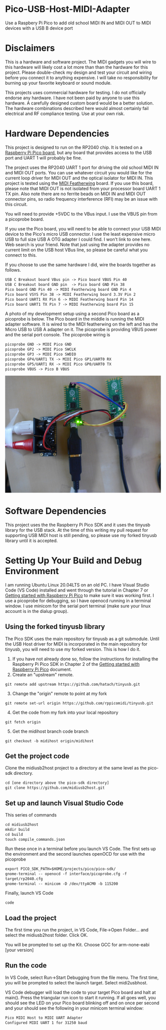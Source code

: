 # Pico-USB-Host-MIDI-Adapter
Use a Raspbery Pi Pico to add old school MIDI IN and MIDI OUT to MIDI devices with a USB B device port
# Disclaimers
This is a hardware and software project. The MIDI gadgets you will wire to this hardware will likely
cost a lot more than than the hardware for this project. Please double-check my design and test
your circuit and wiring before you connect it to anything expensive. I will take no responsibility
for burning up your favorite keyboard or sound module.

This projects uses commercial hardware for testing. I do not officially endorse any hardware. I have
not been paid by anyone to use this hardware. A carefully designed custom board would be a better
solution. The hardware combinations described here would almost certainly fail electrical and RF 
compliance testing. Use at your own risk.
# Hardware Dependencies
This project is designed to run on the RP2040 chip. It is tested on a 
[Raspberry Pi Pico board](https://www.raspberrypi.com/documentation/microcontrollers/raspberry-pi-pico.html),
but any board that provides access to the USB port and UART 1 will probably be fine.

The project uses the RP2040 UART 1 port for driving the old school MIDI IN and MIDI OUT ports. You can use whatever circuit
you would like for the current loop driver for MIDI OUT
and the optical isolator for MIDI IN. This project is tested using the
[MIDI Featherwing](https://learn.adafruit.com/adafruit-midi-featherwing) board. If you use this board, please
note that MIDI OUT is not isolated from your processor board UART 1 TX pin. Also note there are no
ferrite beads on MIDI IN and MIDI OUT connector pins, so radio frequency interference (RFI) may be
an issue with this circuit.

You will need to provide +5VDC to the VBus input. I use the VBUS pin from a picoprobe board.

If you use the Pico board, you will need to be able to connect your USB MIDI device to the Pico's micro USB connector.
I use the least expensive micro USB to full size USB A OTG adapter I could find. I won't link to one here. Web search
is your friend. Note that just using the adapter provides no current limit on the USB host VBus line, so please be
careful what you connect to this.

If you choose to use the same hardware I did, wire the boards together as follows.

```
USB C Breakout board VBus pin -> Pico board VBUS Pin 40
USB C Breakout board GND pin  -> Pico board GND Pin 38
Pico board GND Pin 40 -> MIDI Featherwing board GND Pin 4
Pico board VSYS Pin 38 -> MIDI Featherwing board 3.3V Pin 2
Pico board UART1 RX Pin 6 -> MIDI Featherwing board Pin 14
Pico board UART1 TX Pin 7 -> MIDI Featherwing board Pin 15
```

A photo of my development setup using a second Pico board as a picoprobe is below. The Pico board
in the middle is running the MIDI adapter software. It is wired to the MIDI featherwing on
the left and has the Micro USB to USB A adapter on it. The picoprobe is providing VBUS power
and the serial port console. The picoprobe wiring is

```
picoprobe GND -> MIDI Pico GND
picoprobe GP2 -> MIDI Pico SWCLK
picoprobe GP3 -> MIDI Pico SWDIO
picoprobe GP4/UART1 TX -> MIDI Pico GP1/UART0 RX
picoprobe GP5/UART1 RX -> MIDI Pico GP0/UART0 TX
picoprobe VBUS -> Pico B VBUS
```
![*Pico USB MIDI Host Adapter with picoprobe on the right*](./docs/midiusb2host_dev.jpg)

# Software Dependencies
This project uses the the Raspberry Pi Pico SDK and it uses the tinyusb library for the USB stack. At the time
of this writing my pull request for supporting USB MIDI host is still pending, so please use my forked tinyusb
library until it is accepted.
# Setting Up Your Build and Debug Environment
I am running Ubuntu Linux 20.04LTS on an old PC. I have Visual Studio Code (VS Code)
installed and went
through the tutorial in Chapter 7 or [Getting started with Raspberry Pi Pico](https://datasheets.raspberrypi.com/pico/getting-started-with-pico.pdf) to make sure it was working
first. I use a picoprobe for debugging, so I have openocd running in a terminal window.
I use minicom for the serial port terminal (make sure your linux account is in the dialup
group).

## Using the forked tinyusb library
The Pico SDK uses the main repository for tinyusb as a git submodule. Until the USB Host driver for MIDI is
incorporated in the main repository for tinyusb, you will need to use my forked version. This is how I do it.

1. If you have not already done so, follow the instructions for installing the Raspberry Pi Pico SDK in Chapter 2 of the 
[Getting started with Raspberry Pi Pico](https://datasheets.raspberrypi.com/pico/getting-started-with-pico.pdf)
document.
2. Create an "upstream" remote.
```
git remote add upstream https://github.com/hatach/tinyusb.git
```
3. Change the "origin" remote to point at my fork
```
git remote set-url origin https://github.com/rppicomidi/tinyusb.git
```
4. Get the code from my fork into your local repository
```
git fetch origin
```
5. Get the midihost branch code branch
```
git checkout -b midihost origin/midihost
```

## Get the project code
Clone the midiusb2host project to a directory at the same level as the pico-sdk directory.

```
cd [one directory above the pico-sdk directory]
git clone https://github.com/midiusb2host.git
```

## Set up and launch Visual Studio Code

This series of commands 

```
cd midiusb2host
mkdir build
cd build
touch compile_commands.json
```

Run these once in a terminal before you launch VS Code. The first sets up the environment
and the second launches openOCD for use with the picoprobe

```
export PICO_SDK_PATH=$HOME/projects/pico/pico-sdk/
gnome-terminal -- openocd -f interface/picoprobe.cfg -f target/rp2040.cfg
gnome-terminal -- minicom -D /dev/ttyACM0 -b 115200
```

Finally, launch VS Code

```
code
```

## Load the project
The first time you run the project, in VS Code, File->Open Folder... and select the midiusb2host folder. Click OK.

You will be prompted to set up the Kit. Choose GCC for arm-none-eabi [your version]

## Run the code
In VS Code, select Run->Start Debugging from the file menu. The first time, you will be
prompted to select the launch target. Select midi2usbhost.

VS Code debugger will load the code to your target Pico board and halt at main(). Press
the triangular run icon to start it running. If all goes well, you should see the LED
on your Pico board blinking off and on once per second and your should see the following
in your minicom terminal window:

```
Pico MIDI Host to MIDI UART Adapter
Configured MIDI UART 1 for 31250 baud
```

